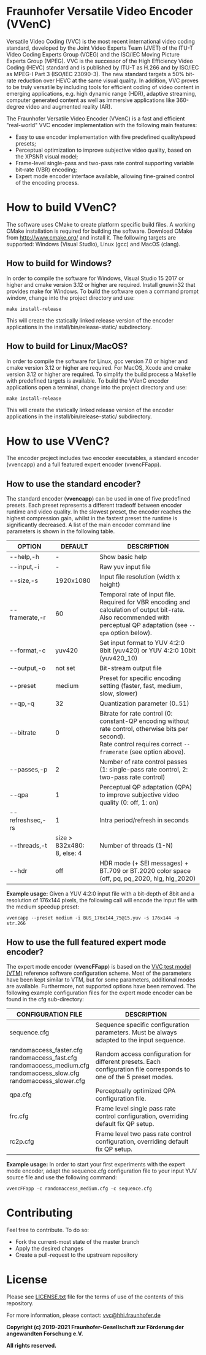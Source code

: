 # Fraunhofer Versatile Video Encoder (VVenC)

Versatile Video Coding (VVC) is the most recent international video coding standard, developed by the Joint Video Experts Team (JVET) of the ITU-T Video Coding Experts Group (VCEG) and the ISO/IEC Moving Picture Experts Group (MPEG). VVC is the successor of the High Efficiency Video Coding (HEVC) standard and is published by ITU-T as H.266 and by ISO/IEC as MPEG-I Part 3 (ISO/IEC 23090-3). The new standard targets a 50% bit-rate reduction over HEVC at the same visual quality. In addition, VVC proves to be truly versatile by including tools for efficient coding of video content in emerging applications, e.g. high dynamic range (HDR), adaptive streaming, computer generated content as well as immersive applications like 360-degree video and augmented reality (AR).

The Fraunhofer Versatile Video Encoder (VVenC) is a fast and efficient "real-world" VVC encoder implementation with the following main features:
- Easy to use encoder implementation with five predefined quality/speed presets;
- Perceptual optimization to improve subjective video quality, based on the XPSNR visual model;
- Frame-level single-pass and two-pass rate control supporting variable bit-rate (VBR) encoding;
- Expert mode encoder interface available, allowing fine-grained control of the encoding process.


#  How to build VVenC?

The software uses CMake to create platform specific build files.
A working CMake installation is required for building the software.
Download CMake from http://www.cmake.org/ and install it. The following targets are supported: Windows (Visual Studio), Linux (gcc) and MacOS (clang).

## How to build for Windows?
In order to compile the software for Windows, Visual Studio 15 2017 or higher and cmake version 3.12 or higher are required. Install gnuwin32 that provides make for Windows. To build the software open a command prompt window, change into the project directory and use:

    make install-release

This will create the statically linked release version of the encoder applications in the install/bin/release-static/ subdirectory.

## How to build for Linux/MacOS?
In order to compile the software for Linux, gcc version 7.0 or higher and cmake version 3.12 or higher are required. For MacOS, Xcode and cmake version 3.12 or higher are required. To simplify the build process a Makefile with predefined targets is available. To build the VVenC encoder applications open a terminal, change into the project directory and use:

    make install-release

This will create the statically linked release version of the encoder applications in the install/bin/release-static/ subdirectory.


# How to use VVenC?

The encoder project includes two encoder executables, a standard encoder (vvencapp) and a full featured expert encoder (vvencFFapp).

## How to use the standard encoder?
The standard encoder (**vvencapp**) can be used in one of five predefined presets. Each preset represents a different tradeoff between encoder runtime and video quality. In the slowest preset, the encoder reaches the highest compression gain, whilst in the fastest preset the runtime is significantly decreased. A list of the main encoder command line parameters is shown in the following table.

| OPTION                 | DEFAULT                          | DESCRIPTION                                                                                          |
|------------------------|----------------------------------|------------------------------------------------------------------------------------------------------|
| --help,-h              | -                                | Show basic help                                                                                      |
| --input,-i <str>       | -                                | Raw yuv input file                                                                                   |
| --size,-s <wxh>        | 1920x1080                        | Input file resolution (width x height)                                                               |
| --framerate,-r <int>   | 60                               | Temporal rate of input file. Required for VBR encoding and calculation of output bit-rate. <br> Also recommended with perceptual QP adaptation (see `--qpa` option below). |
| --format,-c <str>      | yuv420                           | Set input format to YUV 4:2:0 8bit (yuv420) or YUV 4:2:0 10bit (yuv420_10)                           |
| --output,-o <str>      | not set                          | Bit-stream output file                                                                               |
| --preset <str>         | medium                           | Preset for specific encoding setting (faster, fast, medium, slow, slower)                            |
| --qp,-q <int>          | 32                               | Quantization parameter (0..51)                                                                       |
| --bitrate <int>        | 0                                | Bitrate for rate control (0: constant-QP encoding without rate control, otherwise bits per second). <br> Rate control requires correct `--framerate` (see option above). |
| --passes,-p <int>      | 2                                | Number of rate control passes (1: single-pass rate control, 2: two-pass rate control)                |
| --qpa <int>            | 1                                | Perceptual QP adaptation (QPA) to improve subjective video quality (0: off, 1: on)                   |
| --refreshsec,-rs <int> | 1                                | Intra period/refresh in seconds                                                                      |
| --threads,-t <int>     | size > 832x480: <br> 8, else: 4  | Number of threads (1-N)                                                                              |
| --hdr <str>            | off                              | HDR mode (+ SEI messages) + BT.709 or BT.2020 color space (off, pq, pq_2020, hlg, hlg_2020)          |

**Example usage:** Given a YUV 4:2:0 input file with a bit-depth of 8bit and a resolution of 176x144 pixels, the following call will encode the input file with the medium speedup preset:

    vvencapp --preset medium -i BUS_176x144_75@15.yuv -s 176x144 -o str.266

## How to use the full featured expert mode encoder?
The expert mode encoder (**vvencFFapp**) is based on the [VVC test model (VTM)](https://vcgit.hhi.fraunhofer.de/jvet/VVCSoftware_VTM) reference software configuration scheme. Most of the parameters have been kept similar to VTM, but for some parameters, additional modes are available. Furthermore, not supported options have been removed. The following example configuration files for the expert mode encoder can be found in the cfg sub-directory:

| CONFIGURATION FILE                                                                                                              | DESCRIPTION                                                                                                             |
|---------------------------------------------------------------------------------------------------------------------------------|-------------------------------------------------------------------------------------------------------------------------|
| sequence.cfg                                                                                                                    | Sequence specific configuration parameters. Must be always adapted to the input sequence.                               |
| randomaccess_faster.cfg<br>randomaccess_fast.cfg<br>randomaccess_medium.cfg<br>randomaccess_slow.cfg<br>randomaccess_slower.cfg | Random access configuration for different presets. Each configuration file corresponds to one of the 5 preset modes.    |
| qpa.cfg                                                                                                                         | Perceptually optimized QPA configuration file.                                                                          |
| frc.cfg                                                                                                                         | Frame level single pass rate control configuration, overriding default fix QP setup.                                    |
| rc2p.cfg                                                                                                                        | Frame level two pass rate control configuration, overriding default fix QP setup.                                       |

**Example usage:** In order to start your first experiments with the expert mode encoder, adapt the sequence.cfg configuration file to your input YUV source file and use the following command:

    vvencFFapp -c randomaccess_medium.cfg -c sequence.cfg

# Contributing

Feel free to contribute. To do so:

* Fork the current-most state of the master branch
* Apply the desired changes
* Create a pull-request to the upstream repository

# License

Please see [LICENSE.txt](./LICENSE.txt) file for the terms of use of the contents of this repository.

For more information, please contact: vvc@hhi.fraunhofer.de

**Copyright (c) 2019-2021 Fraunhofer-Gesellschaft zur Förderung der angewandten Forschung e.V.**

**All rights reserved.**

